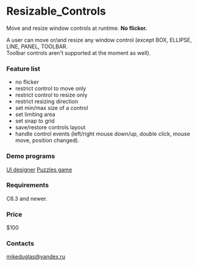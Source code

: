 # Resizable_Controls
Move and resize window controls at runtime. **No flicker.**

A user can move or/and resize any window control (except BOX, ELLIPSE, LINE, PANEL, TOOLBAR.  
Toolbar controls aren't supported at the moment as well).

### Feature list
- no flicker
- restrict control to move only
- restrict control to resize only
- restrict resizing direction
- set min/max size of a control
- set limiting area
- set snap to grid
- save/restore controls layout
- handle control events (left/right mouse down/up, double click, mouse move, position changed).

### Demo programs
[UI designer](https://yadi.sk/d/UuvpyS6TAaEahA)
[Puzzles game](https://yadi.sk/d/e05MXT8R_coD6g)

### Requirements
C6.3 and newer.

### Price
$100

### Contacts
mikeduglas@yandex.ru